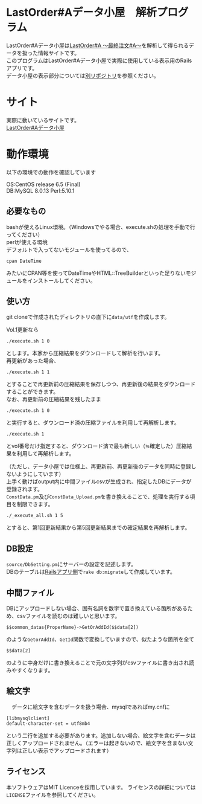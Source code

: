 # LastOrder#Aデータ小屋　解析プログラム
LastOrder#Aデータ小屋は[LastOrder#A 〜最終注文#A〜](http://ykamiya.ciao.jp/index.html)を解析して得られるデータを扱った情報サイトです。  
このプログラムはLastOrder#Aデータ小屋で実際に使用している表示用のRailsアプリです。  
データ小屋の表示部分については[別リポジトリ](https://github.com/white-mns/lo_rails)を参照ください。

# サイト
実際に動いているサイトです。  
[LastOrder#Aデータ小屋](https://data.teiki.org/lo_a/)

# 動作環境
以下の環境での動作を確認しています  
  
OS:CentOS release 6.5 (Final)  
DB:MySQL 8.0.13
Perl:5.10.1  

## 必要なもの

bashが使えるLinux環境。（Windowsでやる場合、execute.shの処理を手動で行ってください）  
perlが使える環境  
デフォルトで入ってないモジュールを使ってるので、

    cpan DateTime

みたいにCPAN等を使ってDateTimeやHTML::TreeBuilderといった足りないモジュールをインストールしてください。

## 使い方
git cloneで作成されたディレクトリの直下に`data/utf`を作成します。  

Vol.1更新なら

    ./execute.sh 1 0

とします。本家から圧縮結果をダウンロードして解析を行います。  
再更新があった場合、

    ./execute.sh 1 1

とすることで再更新前の圧縮結果を保存しつつ、再更新後の結果をダウンロードすることができます。  
なお、再更新前の圧縮結果を残したまま

    ./execute.sh 1 0

と実行すると、ダウンロード済の圧縮ファイルを利用して再解析します。

    ./execute.sh 1

とvol番号だけ指定すると、ダウンロード済で最も新しい（≒確定した）圧縮結果を利用して再解析します。

（ただし、データ小屋では仕様上、再更新前、再更新後のデータを同時に登録しないようにしています）  
上手く動けばoutput内に中間ファイルcsvが生成され、指定したDBにデータが登録されます。  
`ConstData.pm`及び`ConstData_Upload.pm`を書き換えることで、処理を実行する項目を制限できます。  
    
    ./_execute_all.sh 1 5

とすると、第1回更新結果から第5回更新結果までの確定結果を再解析します。

## DB設定
`source/DbSetting.pm`にサーバーの設定を記述します。  
DBのテーブルは[Railsアプリ側](https://github.com/white-mns/lo_rails)で`rake db:migrate`して作成しています。

## 中間ファイル
DBにアップロードしない場合、固有名詞を数字で置き換えている箇所があるため、csvファイルを読むのは難しいと思います。

    $$common_datas{ProperName}->GetOrAddId($$data[2])

のような`GetorAddId`、`GetId`関数で変換していますので、似たような箇所を全て

    $$data[2]

のように中身だけに書き換えることで元の文字列がcsvファイルに書き出され読みやすくなります。

## 絵文字
　データに絵文字を含むデータを扱う場合、mysqlであればmy.cnfに

    [libmysqlclient]
    default-character-set = utf8mb4

という二行を追加する必要があります。追加しない場合、絵文字を含むデータは正しくアップロードされません。（エラーは起きないので、絵文字を含まない文字列は正しい表示でアップロードされます）

## ライセンス
本ソフトウェアはMIT Licenceを採用しています。 ライセンスの詳細については`LICENSE`ファイルを参照してください。
